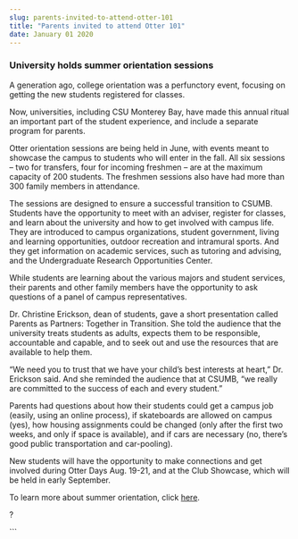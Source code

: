 ```yaml
---
slug: parents-invited-to-attend-otter-101
title: "Parents invited to attend Otter 101"
date: January 01 2020
---
```


 
<h3>University holds summer orientation sessions</h3>
<p>
  A generation ago, college orientation was a perfunctory event, focusing on
  getting the new students registered for classes.
</p>
<p>
  Now, universities, including CSU Monterey Bay, have made this annual ritual an
  important part of the student experience, and include a separate program for
  parents.
</p>
<p>
  Otter orientation sessions are being held in June, with events meant to
  showcase the campus to students who will enter in the fall. All six sessions –
  two for transfers, four for incoming freshmen – are at the maximum capacity of
  200 students. The freshmen sessions also have had more than 300 family members
  in attendance.
</p>
<p>
  The sessions are designed to ensure a successful transition to CSUMB. Students
  have the opportunity to meet with an adviser, register for classes, and learn
  about the university and how to get involved with campus life. They are
  introduced to campus organizations, student government, living and learning
  opportunities, outdoor recreation and intramural sports. And they get
  information on academic services, such as tutoring and advising, and the
  Undergraduate Research Opportunities Center.
</p>
<p>
  While students are learning about the various majors and student services,
  their parents and other family members have the opportunity to ask questions
  of a panel of campus representatives.
</p>
<p>
  Dr. Christine Erickson, dean of students, gave a short presentation called
  Parents as Partners: Together in Transition. She told the audience that the
  university treats students as adults, expects them to be responsible,
  accountable and capable, and to seek out and use the resources that are
  available to help them.
</p>
<p>
  “We need you to trust that we have your child’s best interests at heart,” Dr.
  Erickson said. And she reminded the audience that at CSUMB, “we really are
  committed to the success of each and every student.”
</p>
<p>
  Parents had questions about how their students could get a campus job (easily,
  using an online process), if skateboards are allowed on campus (yes), how
  housing assignments could be changed (only after the first two weeks, and only
  if space is available), and if cars are necessary (no, there’s good public
  transportation and car-pooling).
</p>
<p>
  New students will have the opportunity to make connections and get involved
  during Otter Days Aug. 19-21, and at the Club Showcase, which will be held in
  early September.
</p>
<p>
  To learn more about summer orientation, click
  <a href="https://activities.csumb.edu/new-student-otter-orientation">here</a>.
</p>
<p>?</p>
```
